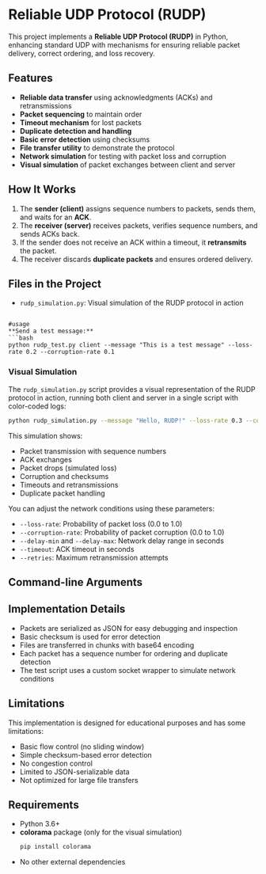 # Reliable UDP Protocol (RUDP)

This project implements a **Reliable UDP Protocol (RUDP)** in Python, enhancing standard UDP with mechanisms for ensuring reliable packet delivery, correct ordering, and loss recovery.

## Features

- **Reliable data transfer** using acknowledgments (ACKs) and retransmissions
- **Packet sequencing** to maintain order
- **Timeout mechanism** for lost packets
- **Duplicate detection and handling**
- **Basic error detection** using checksums
- **File transfer utility** to demonstrate the protocol
- **Network simulation** for testing with packet loss and corruption
- **Visual simulation** of packet exchanges between client and server

## How It Works

1. The **sender (client)** assigns sequence numbers to packets, sends them, and waits for an **ACK**.
2. The **receiver (server)** receives packets, verifies sequence numbers, and sends ACKs back.
3. If the sender does not receive an ACK within a timeout, it **retransmits** the packet.
4. The receiver discards **duplicate packets** and ensures ordered delivery.

## Files in the Project

- `rudp_simulation.py`: Visual simulation of the RUDP protocol in action

```

#usage
**Send a test message:**
```bash
python rudp_test.py client --message "This is a test message" --loss-rate 0.2 --corruption-rate 0.1
```

### Visual Simulation

The `rudp_simulation.py` script provides a visual representation of the RUDP protocol in action, running both client and server in a single script with color-coded logs:

```bash
python rudp_simulation.py --message "Hello, RUDP!" --loss-rate 0.3 --corruption-rate 0.2
```

This simulation shows:
- Packet transmission with sequence numbers
- ACK exchanges
- Packet drops (simulated loss)
- Corruption and checksums
- Timeouts and retransmissions
- Duplicate packet handling

You can adjust the network conditions using these parameters:
- `--loss-rate`: Probability of packet loss (0.0 to 1.0)
- `--corruption-rate`: Probability of packet corruption (0.0 to 1.0)
- `--delay-min` and `--delay-max`: Network delay range in seconds
- `--timeout`: ACK timeout in seconds
- `--retries`: Maximum retransmission attempts

## Command-line Arguments


## Implementation Details

- Packets are serialized as JSON for easy debugging and inspection
- Basic checksum is used for error detection
- Files are transferred in chunks with base64 encoding
- Each packet has a sequence number for ordering and duplicate detection
- The test script uses a custom socket wrapper to simulate network conditions

## Limitations

This implementation is designed for educational purposes and has some limitations:

- Basic flow control (no sliding window)
- Simple checksum-based error detection
- No congestion control
- Limited to JSON-serializable data
- Not optimized for large file transfers

## Requirements

- Python 3.6+
- **colorama** package (only for the visual simulation)
  ```bash
  pip install colorama
  ```
- No other external dependencies 
